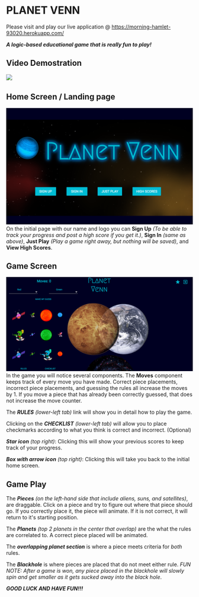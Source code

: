# PLANET VENN #

Please visit and play our live application @ https://morning-hamlet-93020.herokuapp.com/

***A logic-based educational game that is really fun to play!***


## Video Demostration ##
![](public/images/video.gif)


## Home Screen / Landing page ##
![](public/images/initial.png)
On the initial page with our name and logo you can **Sign Up** *(To be able to track your progress and post a high score if you get it.)*, **Sign In** *(same as above)*, **Just Play** *(Play a game right away, but nothing will be saved)*, and **View High Scores**.


## Game Screen ##
![](public/images/gamescreen.png)
In the game you will notice several components.  The **Moves** component keeps track of every move you have made.  Correct piece placements, incorrect piece placements, and guessing the rules all increase the moves by 1. If you move a piece that has already been correctly guessed, that does not increase the move counter.

The ***RULES*** *(lower-left tab)* link will show you in detail how to play the game.

Clicking on the ***CHECKLIST*** *(lower-left tab)* will allow you to place checkmarks according to what you think is correct and incorrect. (Optional)

***Star icon*** *(top right)*: Clicking this will show your previous scores to keep track of your progress.

***Box with arrow icon*** *(top right)*: Clicking this will take you back to the initial home screen.


## Game Play ##
The ***Pieces*** *(on the left-hand side that include aliens, suns, and satellites)*, are draggable.  Click on a piece and try to figure out where that piece should go.  If you correctly place it, the piece will animate.  If it is not correct, it will return to it's starting position.

The ***Planets*** *(top 2 planets in the center that overlap)* are the what the rules are correlated to.  A correct piece placed will be animated.

The ***overlapping planet section*** is where a piece meets criteria for *both* rules.

The ***Blackhole*** is where pieces are placed that do not meet either rule.  *FUN NOTE: After a game is won, any piece placed in the blackhole will slowly spin and get smaller as it gets sucked away into the black hole*.

***GOOD LUCK AND HAVE FUN!!!***
